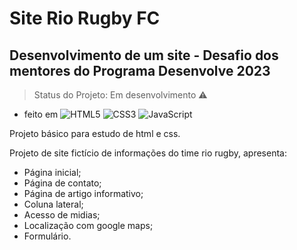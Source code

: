 # Site Rio Rugby FC
## Desenvolvimento de um site - Desafio dos mentores do Programa Desenvolve 2023 
> Status do Projeto: Em desenvolvimento :warning:

- feito em ![HTML5](https://img.shields.io/badge/html5-%23E34F26.svg?style=for-the-badge&logo=html5&logoColor=white) ![CSS3](https://img.shields.io/badge/css3-%231572B6.svg?style=for-the-badge&logo=css3&logoColor=white) ![JavaScript](https://img.shields.io/badge/javascript-%23323330.svg?style=for-the-badge&logo=javascript&logoColor=%23F7DF1E)

Projeto básico para estudo de html e css.

Projeto de site fictício de informações do time rio rugby, apresenta:

- Página inicial;
- Página de contato;
- Página de artigo informativo;
- Coluna lateral;
- Acesso de midias;
- Localização com google maps;
- Formulário.
